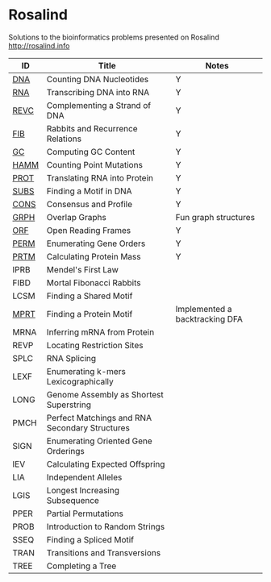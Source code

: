 # Rosalind

Solutions to the bioinformatics problems presented on Rosalind 
http://rosalind.info

| ID   | Title                                          | Notes |
|------|------------------------------------------------|---------|
| [DNA](/dna)  | Counting DNA Nucleotides                       | Y       |
| [RNA](/rna)  | Transcribing DNA into RNA                      | Y       |
| [REVC](/revc) | Complementing a Strand of DNA                  | Y       |
| [FIB](/fib)  | Rabbits and Recurrence Relations               | Y       |
| [GC](/gc)   | Computing GC Content                           | Y       |
| [HAMM](/hamm) | Counting Point Mutations                       | Y       |
| [PROT](/prot) | Translating RNA into Protein                   | Y       |
| [SUBS](/subs) | Finding a Motif in DNA                         | Y       |
| [CONS](/cons) | Consensus and Profile                          | Y       |
| [GRPH](/grph) | Overlap Graphs                                 | Fun graph structures       |
| [ORF](/orf)  | Open Reading Frames                            | Y       |
| [PERM](/perm) | Enumerating Gene Orders                        | Y       |
| [PRTM](/prtm) | Calculating Protein Mass                       | Y       |
| IPRB | Mendel's First Law                             |         |
| FIBD | Mortal Fibonacci Rabbits                       |         |
| LCSM | Finding a Shared Motif                         |         |
| [MPRT](/mprt) | Finding a Protein Motif                        | Implemented a backtracking DFA        |
| MRNA | Inferring mRNA from Protein                    |         |
| REVP | Locating Restriction Sites                     |         |
| SPLC | RNA Splicing                                   |         |
| LEXF | Enumerating k-mers Lexicographically           |         |
| LONG | Genome Assembly as Shortest Superstring        |         |
| PMCH | Perfect Matchings and RNA Secondary Structures |         |
| SIGN | Enumerating Oriented Gene Orderings            |         |
| IEV  | Calculating Expected Offspring                 |         |
| LIA  | Independent Alleles                            |         |
| LGIS | Longest Increasing Subsequence                 |         |
| PPER | Partial Permutations                           |         |
| PROB | Introduction to Random Strings                 |         |
| SSEQ | Finding a Spliced Motif                        |         |
| TRAN | Transitions and Transversions                  |         |
| TREE | Completing a Tree                              |         |